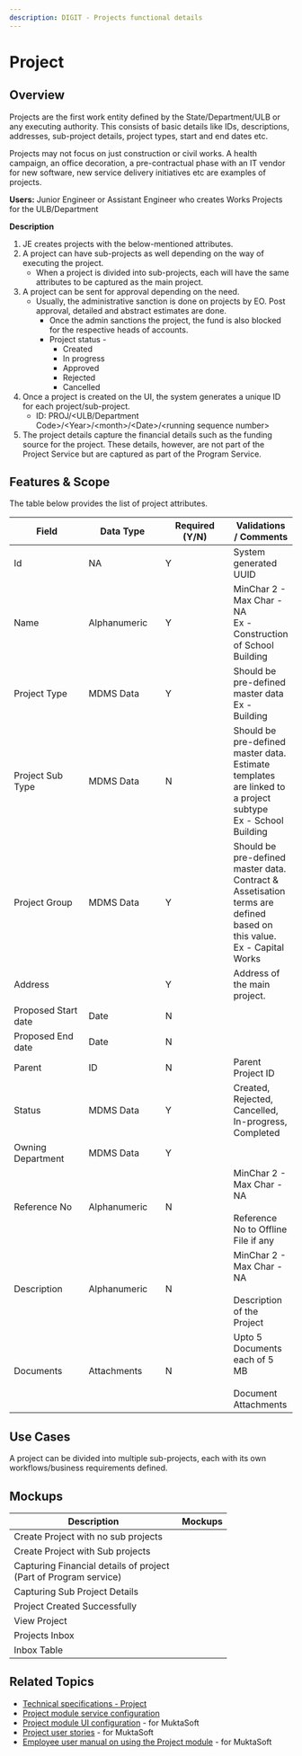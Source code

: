 ```yaml
---
description: DIGIT - Projects functional details
---
```


# Project

## Overview

Projects are the first work entity defined by the State/Department/ULB or any executing authority. This consists of basic details like IDs, descriptions, addresses, sub-project details, project types, start and end dates etc.&#x20;

Projects may not focus on just construction or civil works. A health campaign, an office decoration, a pre-contractual phase with an IT vendor for new software, new service delivery initiatives etc are examples of projects.

**Users:** Junior Engineer or Assistant Engineer who creates Works Projects for the ULB/Department

**Description**

1. JE creates projects with the below-mentioned attributes.
2. A project can have sub-projects as well depending on the way of executing the project.
   * When a project is divided into sub-projects, each will have the same attributes to be captured as the main project.
3. A project can be sent for approval depending on the need.
   * Usually, the administrative sanction is done on projects by EO. Post approval, detailed and abstract estimates are done.
     * Once the admin sanctions the project, the fund is also blocked for the respective heads of accounts.
     * Project status -
       * Created
       * In progress
       * Approved
       * Rejected
       * Cancelled
4. Once a project is created on the UI, the system generates a unique ID for each project/sub-project.
   * ID: PROJ/\<ULB/Department Code>/\<Year>/\<month>/\<Date>/\<running sequence number>
5. The project details capture the financial details such as the funding source for the project. These details, however, are not part of the Project Service but are captured as part of the Program Service.

## Features & Scope

The table below provides the list of project attributes.

<table><thead><tr><th width="148">Field</th><th width="138">Data Type</th><th width="145">Required (Y/N)</th><th>Validations / Comments</th></tr></thead><tbody><tr><td>Id</td><td>NA</td><td>Y</td><td>System generated UUID</td></tr><tr><td>Name</td><td>Alphanumeric</td><td>Y</td><td>MinChar 2 - Max Char - NA<br>Ex - Construction of School Building</td></tr><tr><td>Project Type</td><td>MDMS Data</td><td>Y</td><td>Should be pre-defined master data<br>Ex - Building</td></tr><tr><td>Project Sub Type</td><td>MDMS Data</td><td>N</td><td>Should be pre-defined master data. Estimate templates are linked to a project subtype<br>Ex - School Building</td></tr><tr><td>Project Group</td><td>MDMS Data</td><td>Y</td><td>Should be pre-defined master data. Contract &#x26; Assetisation terms are defined based on this value.<br>Ex - Capital Works</td></tr><tr><td>Address</td><td></td><td>Y</td><td>Address of the main project.</td></tr><tr><td>Proposed Start date</td><td>Date</td><td>N</td><td></td></tr><tr><td>Proposed End date</td><td>Date</td><td>N</td><td></td></tr><tr><td>Parent</td><td>ID</td><td>N</td><td>Parent Project ID</td></tr><tr><td>Status</td><td>MDMS Data</td><td>Y</td><td>Created, Rejected, Cancelled, In-progress, Completed</td></tr><tr><td>Owning Department</td><td>MDMS Data</td><td>Y</td><td></td></tr><tr><td>Reference No</td><td>Alphanumeric</td><td>N</td><td>MinChar 2 - Max Char - NA<br><br>Reference No to Offline File if any</td></tr><tr><td>Description</td><td>Alphanumeric</td><td>N</td><td>MinChar 2 - Max Char - NA<br><br>Description of the Project</td></tr><tr><td>Documents</td><td>Attachments</td><td>N</td><td>Upto 5 Documents each of 5 MB<br><br>Document Attachments</td></tr></tbody></table>

## Use Cases

A project can be divided into multiple sub-projects, each with its own workflows/business requirements defined.&#x20;

## Mockups

<table data-header-hidden><thead><tr><th width="283">Description</th><th>Mockups</th></tr></thead><tbody><tr><td>Create Project with no sub projects</td><td><img src="../../.gitbook/assets/image (21).png" alt=""></td></tr><tr><td>Create Project with Sub projects</td><td><img src="../../.gitbook/assets/image (138).png" alt=""></td></tr><tr><td>Capturing Financial details of project (Part of Program service)</td><td><img src="../../.gitbook/assets/image (24).png" alt=""></td></tr><tr><td>Capturing Sub Project Details</td><td><img src="../../.gitbook/assets/image (16).png" alt=""></td></tr><tr><td>Project Created Successfully</td><td><img src="../../.gitbook/assets/image (40).png" alt=""></td></tr><tr><td>View Project</td><td><img src="../../.gitbook/assets/image (17).png" alt=""></td></tr><tr><td>Projects Inbox</td><td><img src="../../.gitbook/assets/image (45).png" alt=""></td></tr><tr><td>Inbox Table</td><td><img src="../../.gitbook/assets/image (31).png" alt=""></td></tr></tbody></table>

## Related Topics

* [Technical specifications - Project](../architecture/low-level-design/services/project.md)
* [Project module service configuration](../configuration/service-configuration/project.md)
* [Project module UI configuration](../../programmes/muktasoft-v1.1/deployment/configuration/ui-configuration/modules/project.md) - for MuktaSoft
* [Project user stories](../../programmes/muktasoft-v1.1/specifications/functional-requirements/user-stories/time-extension/) - for MuktaSoft
* [Employee user manual on using the Project module](../../programmes/muktasoft-v1.1/implementation/training-resources/user-manual/employee-user-manual/project.md) - for MuktaSoft
